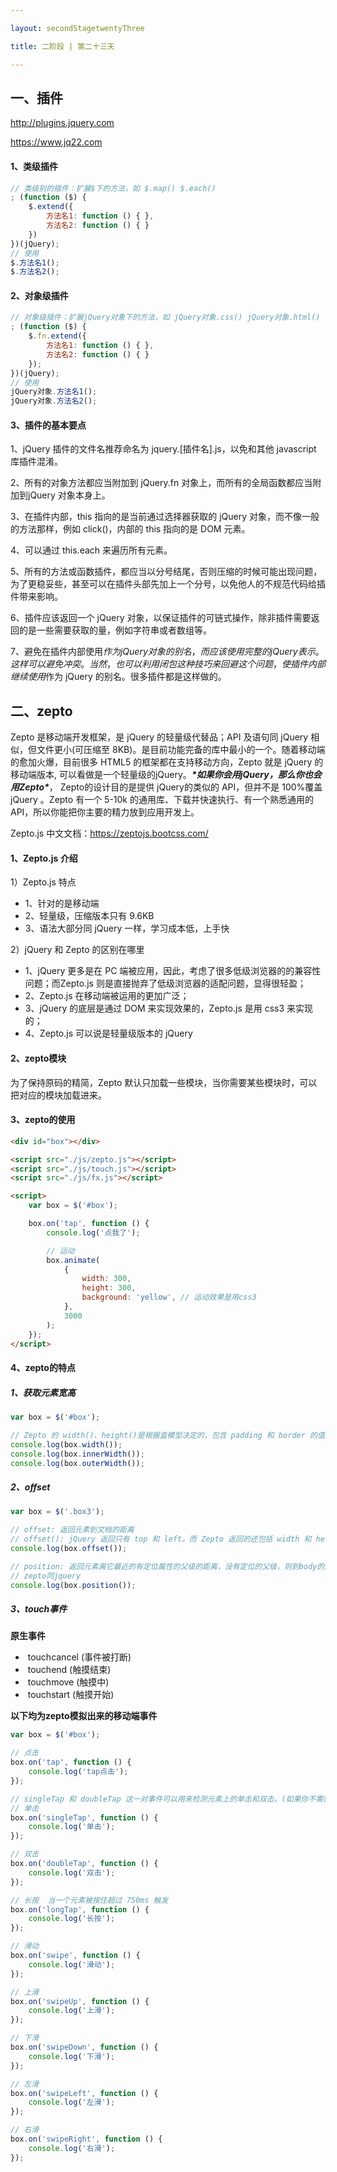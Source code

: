 ```yaml
---

layout: secondStagetwentyThree

title: 二阶段 | 第二十三天

---
```


## 一、插件

http://plugins.jquery.com

https://www.jq22.com



#### 1、类级插件

```js
// 类级别的插件：扩展$下的方法，如 $.map() $.each()
; (function ($) {
    $.extend({
        方法名1: function () { },
        方法名2: function () { }
    })
})(jQuery);
// 使用
$.方法名1();
$.方法名2();
```



#### 2、对象级插件

```js
// 对象级插件：扩展jQuery对象下的方法，如 jQuery对象.css() jQuery对象.html()
; (function ($) {
    $.fn.extend({
        方法名1: function () { },
        方法名2: function () { }
    });
})(jQuery);
// 使用
jQuery对象.方法名1();
jQuery对象.方法名2();
```



#### 3、插件的基本要点

1、jQuery 插件的文件名推荐命名为 jquery.[插件名].js，以免和其他 javascript 库插件混淆。

2、所有的对象方法都应当附加到 jQuery.fn 对象上，而所有的全局函数都应当附加到jQuery 对象本身上。

3、在插件内部，this 指向的是当前通过选择器获取的 jQuery 对象，而不像一般的方法那样，例如 click()，内部的 this 指向的是 DOM 元素。

4、可以通过 this.each 来遍历所有元素。

5、所有的方法或函数插件，都应当以分号结尾，否则压缩的时候可能出现问题，为了更稳妥些，甚至可以在插件头部先加上一个分号，以免他人的不规范代码给插件带来影响。

6、插件应该返回一个 jQuery 对象，以保证插件的可链式操作，除非插件需要返回的是一些需要获取的量，例如字符串或者数组等。

7、避免在插件内部使用$作为 jQuery 对象的别名，而应该使用完整的 jQuery 表示。这样可以避免冲突。当然，也可以利用闭包这种技巧来回避这个问题，使插件内部继续使用$作为 jQuery 的别名。很多插件都是这样做的。





## 二、zepto

Zepto 是移动端开发框架，是 jQuery 的轻量级代替品；API 及语句同 jQuery 相似，但文件更小(可压缩至 8KB)。是目前功能完备的库中最小的一个。随着移动端的愈加火爆，目前很多 HTML5 的框架都在支持移动方向，Zepto 就是 jQuery 的移动端版本, 可以看做是一个轻量级的jQuery。***\*如果你会用jQuery，那么你也会用Zepto\****， Zepto的设计目的是提供 jQuery的类似的 API，但并不是 100%覆盖 jQuery 。Zepto 有一个 5-10k 的通用库、下载并快速执行、有一个熟悉通用的 API，所以你能把你主要的精力放到应用开发上。

 

Zepto.js 中文文档：https://zeptojs.bootcss.com/



#### 1、Zepto.js 介绍

1）Zepto.js 特点

- 1、针对的是移动端
- 2、轻量级，压缩版本只有 9.6KB
- 3、语法大部分同 jQuery 一样，学习成本低，上手快



2）jQuery 和 Zepto 的区别在哪里

- 1、jQuery 更多是在 PC 端被应用，因此，考虑了很多低级浏览器的的兼容性问题；而Zepto.js 则是直接抛弃了低级浏览器的适配问题，显得很轻盈；
- 2、Zepto.js 在移动端被运用的更加广泛；
- 3、jQuery 的底层是通过 DOM 来实现效果的，Zepto.js 是用 css3 来实现的；
- 4、Zepto.js 可以说是轻量级版本的 jQuery



#### 2、zepto模块

为了保持原码的精简，Zepto 默认只加载一些模块，当你需要某些模块时，可以把对应的模块加载进来。



#### 3、zepto的使用

```html
<div id="box"></div>

<script src="./js/zepto.js"></script>
<script src="./js/touch.js"></script>
<script src="./js/fx.js"></script>

<script>
    var box = $('#box');

    box.on('tap', function () {
        console.log('点我了');

        // 运动
        box.animate(
            {
                width: 300,
                height: 300,
                background: 'yellow', // 运动效果是用css3
            },
            3000
        );
    });
</script>
```



#### 4、zepto的特点

##### 1、获取元素宽高

```js
var box = $('#box');

// Zepto 的 width()、height()是根据盒模型决定的，包含 padding 和 border 的值。Zepto 中没有 innerWidth()和 outerWidth()系列。
console.log(box.width());
console.log(box.innerWidth());
console.log(box.outerWidth());
```



##### 2、offset

```js
var box = $('.box3');

// offset: 返回元素到文档的距离
// offset(): jQuery 返回只有 top 和 left。而 Zepto 返回的还包括 width 和 height。
console.log(box.offset());

// position: 返回元素离它最近的有定位属性的父级的距离，没有定位的父级，则到body的距离
// zepto同jquery
console.log(box.position());
```



##### 3、touch事件

**原生事件**

- ​    touchcancel (事件被打断)
- ​    touchend (触摸结束)
- ​    touchmove (触摸中)
- ​    touchstart (触摸开始)



**以下均为zepto模拟出来的移动端事件**

```js
var box = $('#box');

// 点击
box.on('tap', function () {
    console.log('tap点击');
});

// singleTap 和 doubleTap 这一对事件可以用来检测元素上的单击和双击。(如果你不需要检测单击、双击，使用 tap 代替)
// 单击
box.on('singleTap', function () {
    console.log('单击');
});

// 双击
box.on('doubleTap', function () {
    console.log('双击');
});

// 长按  当一个元素被按住超过 750ms 触发
box.on('longTap', function () {
    console.log('长按');
});

// 滑动
box.on('swipe', function () {
    console.log('滑动');
});

// 上滑
box.on('swipeUp', function () {
    console.log('上滑');
});

// 下滑
box.on('swipeDown', function () {
    console.log('下滑');
});

// 左滑
box.on('swipeLeft', function () {
    console.log('左滑');
});

// 右滑
box.on('swipeRight', function () {
    console.log('右滑');
});
```





